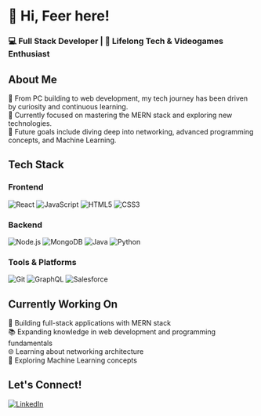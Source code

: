 # 👋 Hi, Feer here!

### 💻 Full Stack Developer | 🌱 Lifelong Tech & Videogames Enthusiast

## About Me
🚀 From PC building to web development, my tech journey has been driven by curiosity and continuous learning.  
🎯 Currently focused on mastering the MERN stack and exploring new technologies.  
🔭 Future goals include diving deep into networking, advanced programming concepts, and Machine Learning.

## Tech Stack
### Frontend
![React](https://img.shields.io/badge/-React-61DAFB?logo=react&logoColor=white&style=flat)
![JavaScript](https://img.shields.io/badge/-JavaScript-F7DF1E?logo=javascript&logoColor=black&style=flat)
![HTML5](https://img.shields.io/badge/-HTML5-E34F26?logo=html5&logoColor=white&style=flat)
![CSS3](https://img.shields.io/badge/-CSS3-1572B6?logo=css3&logoColor=white&style=flat)

### Backend
![Node.js](https://img.shields.io/badge/-Node.js-339933?logo=node.js&logoColor=white&style=flat)
![MongoDB](https://img.shields.io/badge/-MongoDB-47A248?logo=mongodb&logoColor=white&style=flat)
![Java](https://img.shields.io/badge/-Java-007396?logo=java&logoColor=white&style=flat)
![Python](https://img.shields.io/badge/-Python-3776AB?logo=python&logoColor=white&style=flat)

### Tools & Platforms
![Git](https://img.shields.io/badge/-Git-F05032?logo=git&logoColor=white&style=flat)
![GraphQL](https://img.shields.io/badge/-GraphQL-E10098?logo=graphql&logoColor=white&style=flat)
![Salesforce](https://img.shields.io/badge/-Salesforce-00A1E0?logo=salesforce&logoColor=white&style=flat)

## Currently Working On
🔨 Building full-stack applications with MERN stack  
📚 Expanding knowledge in web development and programming fundamentals  
🌐 Learning about networking architecture  
🤖 Exploring Machine Learning concepts

## Let's Connect!
[![LinkedIn](https://img.shields.io/badge/-LinkedIn-0A66C2?logo=linkedin&logoColor=white&style=flat)](https://www.linkedin.com/in/fernando-verdus-martinez/)
